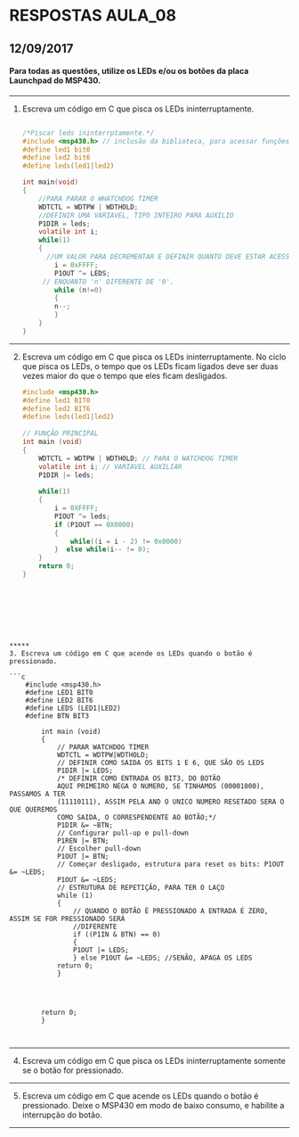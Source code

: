 # RESPOSTAS AULA_08
## 12/09/2017 

#### Para todas as questões, utilize os LEDs e/ou os botões da placa Launchpad do MSP430.
*****

1. Escreva um código em C que pisca os LEDs ininterruptamente.

    ```C

    /*Piscar leds ininterrptamente.*/
    #include <msp430.h> // inclusão da biblioteca, para acessar funções do msp
    #define led1 bit0
    #define led2 bit6
    #define leds(led1|led2)
    
    int main(void)
    {
        //PARA PARAR O WHATCHDOG TIMER
        WDTCTL = WDTPW | WDTHOLD;
        //DEFINIR UMA VARIAVEL, TIPO INTEIRO PARA AUXILIO
        P1DIR = leds;
        volatile int i;    
        while(1)
        {
          //UM VALOR PARA DECREMENTAR E DEFINIR QUANTO DEVE ESTAR ACESSO/APAGADO
            i = 0xFFFF;
            P1OUT ^= LEDS;
         // ENQUANTO 'n' DIFERENTE DE '0'.     
            while (n!=0)
            {
            n--;
            }
        }
    }
    
    ```
*****
2. Escreva um código em C que pisca os LEDs ininterruptamente. No ciclo que pisca os LEDs, o tempo que os LEDs ficam ligados deve ser duas vezes maior do que o tempo que eles ficam desligados.

    ```C
    #include <msp430.h>
    #define led1 BIT0
    #define led2 BIT6
    #define leds(led1|led2)
  
    // FUNÇÃO PRINCIPAL
    int main (void)
    {
        WDTCTL = WDTPW | WDTHOLD; // PARA O WATCHDOG TIMER
        volatile int i; // VARIAVEL AUXILIAR
        P1DIR |= leds;
        
        while(1)
        {
            i = 0XFFFF;
            PIOUT ^= leds;       
            if (P1OUT == 0X0000)
            {
                while((i = i - 2) != 0x0000)
            }  else while(i-- != 0);
        }
        return 0;
    }


        
```
       



*****
3. Escreva um código em C que acende os LEDs quando o botão é pressionado.

```c
    #include <msp430.h>
    #define LED1 BIT0
    #define LED2 BIT6
    #define LEDS (LED1|LED2)
    #define BTN BIT3

        int main (void)
        {
            // PARAR WATCHDOG TIMER
            WDTCTL = WDTPW|WDTHOLD;
            // DEFINIR COMO SAIDA OS BITS 1 E 6, QUE SÃO OS LEDS
            P1DIR |= LEDS;
            /* DEFINIR COMO ENTRADA OS BIT3, DO BOTÃO
            AQUI PRIMEIRO NEGA O NUMERO, SE TINHAMOS (00001000), PASSAMOS A TER
            (11110111), ASSIM PELA AND O UNICO NUMERO RESETADO SERA O QUE QUEREMOS
            COMO SAIDA, O CORRESPENDENTE AO BOTÃO;*/
            P1DIR &= ~BTN;
            // Configurar pull-up e pull-down
	        P1REN |= BTN;
            // Escolher pull-down
        	P1OUT |= BTN;
            // Começar desligado, estrutura para reset os bits: P1OUT &= ~LEDS;
	        P1OUT &= ~LEDS;
            // ESTRUTURA DE REPETIÇÃO, PARA TER O LAÇO        
            while (1)
            {
                // QUANDO O BOTÃO É PRESSIONADO A ENTRADA É ZERO, ASSIM SE FOR PRESSIONADO SERÁ 
                //DIFERENTE
                if ((P1IN & BTN) == 0)
                {               
                P1OUT |= LEDS;
                } else P1OUT &= ~LEDS; //SENÃO, APAGA OS LEDS
            return 0;
            }
            
        
        
        
        return 0;
        }



```
*****
4. Escreva um código em C que pisca os LEDs ininterruptamente somente se o botão for pressionado.
*****
5. Escreva um código em C que acende os LEDs quando o botão é pressionado. Deixe o MSP430 em modo de baixo consumo, e habilite a interrupção do botão.
*****
